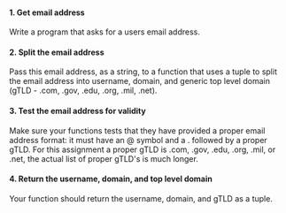 #### 1. Get email address
Write a program that asks for a users email address. 
#### 2.  Split the email address
Pass this email address, as a string, to a function that uses a tuple to split the email address into username, domain, and generic 
top level domain (gTLD - .com, .gov, .edu, .org, .mil, .net). 
#### 3. Test the email address for validity 
Make sure your functions tests that they have provided a proper email address format: it must have an @ symbol and a 
. followed by a proper gTLD. For this assignment a proper gTLD is .com, .gov, .edu, .org, .mil, or .net, the actual list 
of proper gTLD's is much longer.
#### 4. Return the username, domain, and top level domain 
Your function should return the username, domain, and gTLD as a tuple.

